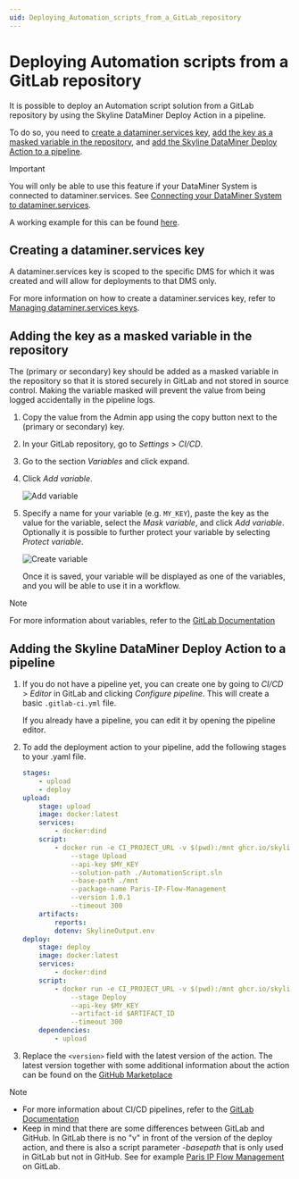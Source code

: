 ```yaml
---
uid: Deploying_Automation_scripts_from_a_GitLab_repository
---
```


# Deploying Automation scripts from a GitLab repository

It is possible to deploy an Automation script solution from a GitLab repository by using the Skyline DataMiner Deploy Action in a pipeline.

To do so, you need to [create a dataminer.services key](#creating-a-dataminerservices-key), [add the key as a masked variable in the repository](#adding-the-key-as-a-masked-variable-in-the-repository), and [add the Skyline DataMiner Deploy Action to a pipeline](#adding-the-skyline-dataminer-deploy-action-to-a-pipeline).

> [!IMPORTANT]
> You will only be able to use this feature if your DataMiner System is connected to dataminer.services. See [Connecting your DataMiner System to dataminer.services](xref:Connecting_your_DataMiner_System_to_the_cloud).

A working example for this can be found [here](https://gitlab.com/ziinecorp/paris-ip-flow-management).

## Creating a dataminer.services key

A dataminer.services key is scoped to the specific DMS for which it was created and will allow for deployments to that DMS only.

For more information on how to create a dataminer.services key, refer to [Managing dataminer.services keys](xref:Managing_DCP_keys).

## Adding the key as a masked variable in the repository

The (primary or secondary) key should be added as a masked variable in the repository so that it is stored securely in GitLab and not stored in source control. Making the variable masked will prevent the value from being logged accidentally in the pipeline logs.

1. Copy the value from the Admin app using the copy button next to the (primary or secondary) key.

1. In your GitLab repository, go to *Settings* > *CI/CD*.

1. Go to the section *Variables* and click expand.

1. Click *Add variable*.

   ![Add variable](~/develop/images/GitLab_add_variable.png)

1. Specify a name for your variable (e.g. `MY_KEY`), paste the key as the value for the variable, select the *Mask variable*, and click *Add variable*. Optionally it is possible to further protect your variable by selecting *Protect variable*.

   ![Create variable](~/develop/images/GitLab_create_variable.png)

   Once it is saved, your variable will be displayed as one of the variables, and you will be able to use it in a workflow.

> [!NOTE]
> For more information about variables, refer to the [GitLab Documentation](https://docs.gitlab.com/ee/ci/variables/)

## Adding the Skyline DataMiner Deploy Action to a pipeline

1. If you do not have a pipeline yet, you can create one by going to *CI/CD* > *Editor* in GitLab and clicking *Configure pipeline*. This will create a basic `.gitlab-ci.yml` file.

   If you already have a pipeline, you can edit it by opening the pipeline editor.

1. To add the deployment action to your pipeline, add the following stages to your .yaml file.

    ```yml
    stages:
        - upload
        - deploy
    upload:
        stage: upload
        image: docker:latest
        services:
            - docker:dind
        script:
            - docker run -e CI_PROJECT_URL -v $(pwd):/mnt ghcr.io/skylinecommunications/skyline-dataminer-deploy-action:<version>
                --stage Upload 
                --api-key $MY_KEY
                --solution-path ./AutomationScript.sln
                --base-path ./mnt
                --package-name Paris-IP-Flow-Management 
                --version 1.0.1
                --timeout 300
        artifacts:
            reports:
            dotenv: SkylineOutput.env
    deploy:
        stage: deploy
        image: docker:latest
        services:
            - docker:dind
        script:
            - docker run -e CI_PROJECT_URL -v $(pwd):/mnt ghcr.io/skylinecommunications/skyline-dataminer-deploy-action:<version>
                --stage Deploy 
                --api-key $MY_KEY
                --artifact-id $ARTIFACT_ID
                --timeout 300
        dependencies:
            - upload
    ```

1. Replace the `<version>` field with the latest version of the action. The latest version together with some additional information about the action can be found on the [GitHub Marketplace](https://github.com/marketplace/actions/skyline-dataminer-deploy-action)

> [!NOTE]
>
> - For more information about CI/CD pipelines, refer to the [GitLab Documentation](https://docs.gitlab.com/ee/ci/)
> - Keep in mind that there are some differences between GitLab and GitHub. In GitLab there is no "v" in front of the version of the deploy action, and there is also a script parameter *-basepath* that is only used in GitLab but not in GitHub. See for example [Paris IP Flow Management](https://gitlab.com/ziinecorp/paris-ip-flow-management) on GitLab.

